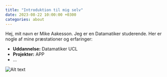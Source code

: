 ```yaml
---
title: "Introduktion til mig selv"
date: 2023-08-22 10:00:00 +0300
categories: about
---
```


Hej, mit navn er Mike Aakesson. Jeg er en Datamatiker studerende. Her er nogle af mine præstationer og erfaringer:

- **Uddannelse:** Datamatiker UCL
- **Projekter:** APP
- ...

![Alt text](../assets/lib/images/markus-spiske-MgtHZ4zlC1U-unsplash.jpg)
